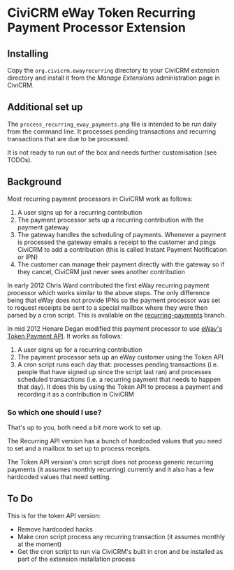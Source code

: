 CiviCRM eWay Token Recurring Payment Processor Extension
========================================================

Installing
----------

Copy the `org.civicrm.ewayrecurring` directory to your CiviCRM extension directory and install it from the _Manage Extensions_ administration page in CiviCRM.

Additional set up
-----------------

The `process_recurring_eway_payments.php` file is intended to be run daily from the command line. It processes pending transactions and recurring transactions that are due to be processed.

It is not ready to run out of the box and needs further customisation (see TODOs).

Background
----------
Most recurring payment processors in CiviCRM work as follows:

1. A user signs up for a recurring contribution
2. The payment processor sets up a recurring contribution with the payment gateway
3. The gateway handles the scheduling of payments. Whenever a payment is processed the gateway emails a receipt to the customer and pings CiviCRM to add a contribution (this is called Instant Payment Notification or IPN)
4. The customer can manage their payment directly with the gateway so if they cancel, CiviCRM just never sees another contribution

In early 2012 Chris Ward contributed the first eWay recurring payment processor which works similar to the above steps. The only difference being that eWay does not provide IPNs so the payment processor was set to request receipts be sent to a special mailbox where they were then parsed by a cron script. This is available on the [recurring-payments](https://github.com/henare/CiviCRM-eWay-recurring-payment-processor/tree/recurring-payments) branch.

In mid 2012 Henare Degan modified this payment processor to use [eWay's Token Payment API](http://www.eway.com.au/developers/api/token.html). It works as follows:

1. A user signs up for a recurring contribution
2. The payment processor sets up an eWay customer using the Token API
3. A cron script runs each day that: processes pending transactions (i.e. people that have signed up since the script last ran) and processes scheduled transactions (i.e. a recurring payment that needs to happen that day). It does this by using the Token API to process a payment and recording it as a contribution in CiviCRM

### So which one should I use?

That's up to you, both need a bit more work to set up.

The Recurring API version has a bunch of hardcoded values that you need to set and a mailbox to set up to process receipts.

The Token API version's cron script does not process generic recurring payments (it assumes monthly recurring) currently and it also has a few hardcoded values that need setting.

To Do
-----

This is for the token API version:

* Remove hardcoded hacks
* Make cron script process any recurring transaction (it assumes monthly at the moment)
* Get the cron script to run via CiviCRM's built in cron and be installed as part of the extension installation process
